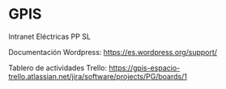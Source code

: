 # GPIS
Intranet Eléctricas PP SL

Documentación Wordpress:
https://es.wordpress.org/support/

Tablero de actividades Trello:
https://gpis-espacio-trello.atlassian.net/jira/software/projects/PG/boards/1

